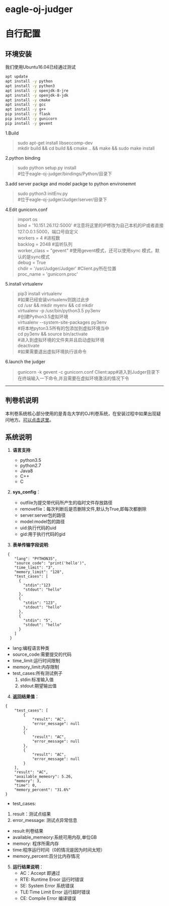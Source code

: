 
# eagle-oj-judger

# 自行配置

## 环境安装

我们使用Ubuntu16.04已经通过测试

```bash
apt update
apt install -y python
apt install -y python3
apt install -y openjdk-8-jre
apt install -y openjdk-8-jdk
apt install -y cmake
apt install -y gcc
apt install -y g++
pip install -y flask
pip install -y gunicorn
pip install -y gevent
```



1.Build
> sudo apt-get install libseccomp-dev  
> mkdir build && cd build && cmake .. && make && sudo make install

2.python binding
> sudo python setup.py install  
> #位于eagle-oj-judger/bindings/Python/目录下

3.add server packge and model packge to python environemnt
> sudo python3 initEnv.py   
 #位于eagle-oj-judger/Judger/server/目录下

4.Edit gunicorn.conf

> import os  
bind = '10.151.26.112:5000'  #注意将这里的IP修改为自己本机的IP或者直接127.O.0.1:5000，端口号自定义  
workers = 4     #进程数  
backlog = 2048      #监听队列  
worker_class = "gevent"     #使用gevent模式，还可以使用sync 模式，默认的是sync模式  
debug = True  
chdir = '/usr/Judger/Judger' #Client.py所在位置  
proc_name = 'gunicorn.proc'

5.install virtualenv
> pip3 install virtualenv  
 #如果已经安装virtualenv则跳过此步  
 cd /usr && mkdir myenv  && cd mkdir   
 virtualenv -p /usr/bin/python3.5 py3env  
 #创建Python3.5虚拟环境   
 virtualenv --system-site-packages py3env  
 #将本地pyton3.5所有的包添加到虚拟环境当中  
 cd py3env && source bin/activate  
 #进入到虚拟环境的文件夹并且启动虚拟环境   
  deactivate  
 #如果需要退出虚拟环境执行该命令

 6.launch the judger
 > gunicorn -k gevent -c gunicorn.conf Client:app#进入到Judger目录下在终端输入一下命令,并且需要在虚拟环境激活的情况下令

---
## 判卷机说明

本判卷系统核心部分使用的是青岛大学的OJ判卷系统，在安装过程中如果出现疑问地方。[可以点击这里](http://docs.onlinejudge.me/#/judger/api)。

## 系统说明
1. **语言支持**:
    - python3.5
    - python2.7
    - Java8
    - C++
    - C

2. **sys_config**：
	-  outfile为提交带代码所产生的临时文件存放路径
	-  removefile：每次判断后是否删除文件,默认为True,即每次都删除
	-  server:server包的路径
	-  model:model包的路径
	-  uid:执行代码的uid
	-  gid:用于执行代码的gid
3. **表单传输字段说明**:

```
 {
    "lang": "PYTHON35",  
    "source_code": "print('hello')",  
    "time_limit": "3",  
    "memory_limit": "128",  
    "test_cases": [  
      {  
        "stdin":"123  
        "stdout": "hello"  
      },  
      {
        "stdin": "123",  
        "stdout": "hello"  
      },  
      {   
        "stdin": "5",  
        "stdout": "hello"  
      }  
    ]  
  }

```

  - lang:编程语言种类
  - source_code:需要提交的代码
  - time_limit:运行时间限制
  - memory_limit:内存限制
  - test_cases:所有测试例子
      1. stdin:标准输入值
      2. stdout:期望输出值

4. **返回结果值**：
```
{  
    "test_cases": [  
        {  
            "result": "AC",  
            "error_message": null  
        },  
        {  
            "result": "AC",  
            "error_message": null  
        },
        {  
            "result": "AC",  
            "error_message": null  
        }  
    ],  
    "result": "AC",  
    "available_memeory": 5.26,  
    "memory": 3,  
    "time": 0,  
    "memory_percent": "31.6%"  
}

```

 -  test_cases:
  1. result：测试点结果
  2. error_message: 测试点异常信息
 -  result:判卷结果
 -  available_memeory:系统可用内存,单位GB
 -  memory: 程序所需内存
 -  time:程序运行时间（0的情况是因为时间太短）
 -  memory_percent:百分比内存情况

5. **运行结果说明**：
    - AC：Accept 即通过
    - RTE: Runtime Eroor 运行时错误
    - SE: System Error 系统错误
    - TLE:Time Limit Error 运行超时错误
    - CE: Compile Error 编译错误
